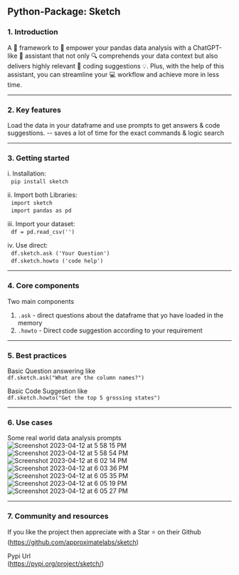 ## Python-Package: Sketch

### 1. Introduction

A 🐼 framework to 💪 empower your pandas data analysis with a ChatGPT-like 🤖 assistant that not only 🔍 comprehends your data context but also delivers highly relevant 💬 coding suggestions 💡. Plus, with the help of this assistant, you can streamline your 💻 workflow and achieve more in less time.

---
### 2. Key features
Load the data in your dataframe and use prompts to get answers & code suggestions. -- saves a lot of time for the exact commands & logic search

---
### 3. Getting started


i. Installation:\
&nbsp;
``pip install sketch``

ii. Import both Libraries:\
&nbsp;
``import sketch``\
&nbsp;
``import pandas as pd``

iii. Import your dataset:\
&nbsp;
``df = pd.read_csv('')``

iv.  Use direct:\
&nbsp;
``df.sketch.ask ('Your Question')``\
&nbsp;
``df.sketch.howto ('code help')``

---
### 4. Core components
Two main components
1. ``.ask`` - direct questions about the dataframe that yo have loaded in the memory &nbsp;
2. ``.howto`` - Direct code suggestion according to your requirement
---
### 5. Best practices
Basic Question answering like \
``df.sketch.ask("What are the column names?")``

Basic Code Suggestion like \
``df.sketch.howto("Get the top 5 grossing states")``

---
### 6. Use cases
Some real world data analysis prompts \
![Screenshot 2023-04-12 at 5 58 15 PM](https://user-images.githubusercontent.com/130972855/232471943-eddb6726-f0db-4df6-95be-fdbabe99d1a7.png)\
![Screenshot 2023-04-12 at 5 58 54 PM](https://user-images.githubusercontent.com/130972855/232471975-19ad27c2-a247-4413-8f9e-1bdf17f31567.png)\
![Screenshot 2023-04-12 at 6 02 14 PM](https://user-images.githubusercontent.com/130972855/232471999-e6d4a938-7153-440a-bccb-8e7f61aa37f4.png)\
![Screenshot 2023-04-12 at 6 03 36 PM](https://user-images.githubusercontent.com/130972855/232472013-5530e1c8-f75a-4eb5-b9b3-2edba39fedc6.png)\
![Screenshot 2023-04-12 at 6 05 35 PM](https://user-images.githubusercontent.com/130972855/232481960-5ccf1a43-22dd-4145-bd31-61061ecf155a.png)\
![Screenshot 2023-04-12 at 6 05 19 PM](https://user-images.githubusercontent.com/130972855/232472046-1322b0e8-8904-4576-9738-e4b878f9fd6e.png)\
![Screenshot 2023-04-12 at 6 05 27 PM](https://user-images.githubusercontent.com/130972855/232481961-37fac157-9521-4ee2-8ff9-0b8b601d7ed4.png)

---
### 7. Community and resources

If you like the project then appreciate with a Star ⭐ on their Github \
(https://github.com/approximatelabs/sketch)

Pypi Url \
(https://pypi.org/project/sketch/)

